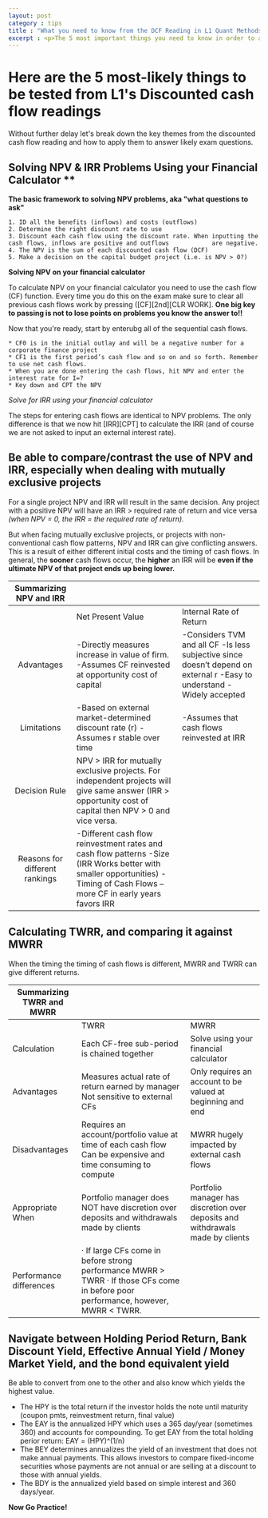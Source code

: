```yaml
---
layout: post
category : tips
title : "What you need to know from the DCF Reading in L1 Quant Methods"
excerpt : <p>The 5 most important things you need to know in order to answer L1 Exam questions based on the CFA Discounted cash flow reading (That's study session 2, reading #6).</p>
--- 
```

# Here are the 5 most-likely things to be tested from L1's Discounted cash flow readings
Without further delay let's break down the key themes from the discounted cash flow reading and how to apply them to answer likely exam questions.


## Solving NPV & IRR Problems Using your Financial Calculator **

__The basic framework to solving NPV problems, aka "what questions to ask"__

	1. ID all the benefits (inflows) and costs (outflows)
	2. Determine the right discount rate to use
	3. Discount each cash flow using the discount rate. When inputting the cash flows, inflows are positive and outflows            are negative.
	4. The NPV is the sum of each discounted cash flow (DCF)
	5. Make a decision on the capital budget project (i.e. is NPV > 0?)


__Solving NPV on your financial calculator__

To calculate NPV on your financial calculator you need to use the cash flow (CF) function.  Every time you do this on the exam make sure to clear all previous cash flows work by pressing ([CF][2nd][CLR WORK]. **One big key to passing is not to lose points on problems you know the answer to!!**

Now that you're ready, start by enterubg all of the sequential cash flows.

	* CF0 is in the initial outlay and will be a negative number for a corporate finance project
	* CF1 is the first period’s cash flow and so on and so forth. Remember to use net cash flows.
	* When you are done entering the cash flows, hit NPV and enter the interest rate for I=?
	* Key down and CPT the NPV

*Solve for IRR using your financial calculator*

The steps for entering cash flows are identical to NPV problems. The only difference is that we now hit [IRR][CPT] to calculate the IRR (and of course we are not asked to input an external interest rate).

## Be able to compare/contrast the use of NPV and IRR, especially when dealing with mutually exclusive projects

For a single project NPV and IRR will result in the same decision. Any project with a positive NPV will have an IRR > required rate of return and vice versa *(when NPV = 0, the IRR = the required rate of return).*

But when facing mutually exclusive projects, or projects with non-conventional cash flow patterns, NPV and IRR can give conflicting answers. This is a result of either different initial costs and the timing of cash flows. In general, the __sooner__ cash flows occur, the __higher__ an IRR will be __even if the ultimate NPV of that project ends up being lower.__

|       Summarizing NPV   and IRR      |                                                                                                                                                                                              |                                                                                                                                          |
|:------------------------------------:|----------------------------------------------------------------------------------------------------------------------------------------------------------------------------------------------|------------------------------------------------------------------------------------------------------------------------------------------|
|                                      |    Net Present Value                                                                                                                                                                         |    Internal Rate of Return                                                                                                               |
|    Advantages                        |    -Directly   measures increase in value of firm.    -Assumes CF   reinvested at opportunity cost of capital                                                                                |    -Considers   TVM  and all CF   -Is less   subjective since doesn’t depend on external r   -Easy to   understand   -Widely accepted    |
|    Limitations                       |    -Based on   external market-determined discount rate (r)   -Assumes r   stable over time                                                                                                  |    -Assumes that   cash flows reinvested at IRR                                                                                          |
|    Decision Rule                     |    NPV > IRR for   mutually exclusive projects. For independent projects will give same answer   (IRR > opportunity cost of capital then NPV > 0 and vice versa.                             |                                                                                                                                          |
|    Reasons for different rankings    |    -Different cash   flow reinvestment rates and cash flow patterns   -Size (IRR Works   better with smaller opportunities)   -Timing of Cash   Flows – more CF in early years favors IRR    |                                                                                                                                          |

## Calculating TWRR, and comparing it against MWRR 
When the timing the timing of cash flows is different, MWRR and TWRR can give different returns.

Summarizing TWRR and MWRR    |                                                                                                                                                                        |                                                                                        |
|---------------------------------|------------------------------------------------------------------------------------------------------------------------------------------------------------------------|----------------------------------------------------------------------------------------|
|                                 |    TWRR                                                                                                                                                                |    MWRR                                                                                |
|    Calculation                  |           Each CF-free sub-period   is chained together                                                                                                                |           Solve using your financial calculator                                        |
|    Advantages                   |    Measures actual rate of return earned by manager   Not sensitive to external CFs                                                                                    |    Only requires an account to be valued at beginning   and end                        |
|    Disadvantages                |    Requires an account/portfolio value at time of each   cash flow   Can be expensive and time consuming to compute                                                    |    MWRR hugely impacted by external cash flows                                         |
|    Appropriate When             |    Portfolio manager does NOT have discretion over   deposits and withdrawals made by clients                                                                          |    Portfolio manager has discretion over deposits and   withdrawals made by clients    |
|    Performance differences      |    ·           If   large CFs come in before strong   performance MWRR > TWRR   ·           If   those CFs come in before poor performance,   however, MWRR < TWRR.    |                                                                                        |

## Navigate between Holding Period Return, Bank Discount Yield, Effective Annual Yield / Money Market Yield, and the bond equivalent yield

Be able to convert from one to the other and also know which yields the highest value. 

* The HPY is the total return if the investor holds the note until maturity (coupon pmts, reinvestment return, final value)
* The EAY is the annualized HPY which uses a 365 day/year (sometimes 360) and accounts for compounding. To get EAY from the total holding perior return: EAY = (HPY)^(1/n)
* The BEY determines annualizes the yield of an investment that does not make annual payments. This allows investors to compare fixed-income securities whose payments are not annual or are selling at a discount to those with annual yields.
* The BDY is the annualized yield based on simple interest and 360 days/year.


__Now Go Practice!__
